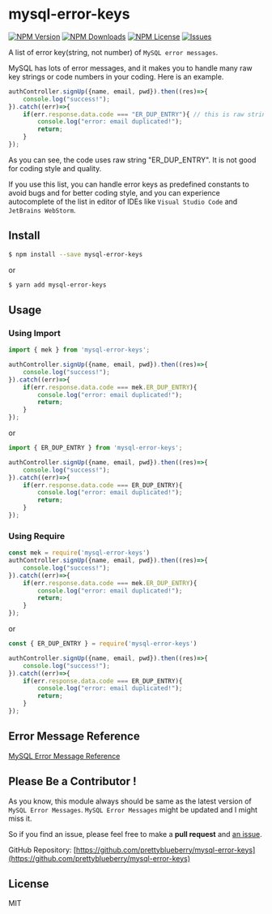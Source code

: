 # mysql-error-keys

[![NPM Version](https://img.shields.io/npm/v/mysql-error-keys.svg)](https://www.npmjs.com/package/mysql-error-keys)
[![NPM Downloads](https://img.shields.io/npm/dt/mysql-error-keys.svg?style=flat)](https://www.npmjs.com/package/mysql-error-keys)
[![NPM License](https://img.shields.io/npm/l/mysql-error-keys.svg?style=flat)](https://github.com/prettyblueberry/mysql-error-keys/blob/main/LICENSE)
[![Issues](https://img.shields.io/github/issues-raw/prettyblueberry/mysql-error-keys.svg?maxAge=25000)](https://github.com/prettyblueberry/mysql-error-keys/issues)

[//]: # ([![npm]&#40;https://img.shields.io/github/stars/prettyblueberry/mysql-error-keys.svg&#41;]&#40;https://github.com/prettyblueberry/mysql-error-keys&#41;)
[//]: # ([![fork]&#40;https://img.shields.io/github/forks/prettyblueberry/mysql-error-keys.svg&#41;]&#40;https://github.com/prettyblueberry/mysql-error-keys/fork&#41;)

A list of error key(string, not number) of `MySQL error messages`.

MySQL has lots of error messages, and it makes you to handle many raw key strings or code numbers in your coding.
Here is an example.
```javascript
authController.signUp({name, email, pwd}).then((res)=>{
    console.log("success!");
}).catch((err)=>{
    if(err.response.data.code === "ER_DUP_ENTRY"){ // this is raw string :(
        console.log("error: email duplicated!");
        return;
    }
});
```
As you can see, the code uses raw string "ER_DUP_ENTRY". It is not good for coding style and quality.

If you use this list, you can handle error keys as predefined constants to avoid bugs and for better coding style, and you can experience autocomplete of the list in editor of IDEs like `Visual Studio Code` and `JetBrains WebStorm`.

## Install

```bash
$ npm install --save mysql-error-keys
```
or
```bash
$ yarn add mysql-error-keys
```

## Usage

### Using Import
```javascript
import { mek } from 'mysql-error-keys';

authController.signUp({name, email, pwd}).then((res)=>{
    console.log("success!");
}).catch((err)=>{
    if(err.response.data.code === mek.ER_DUP_ENTRY){
        console.log("error: email duplicated!");
        return;
    }
});
```
or
```javascript
import { ER_DUP_ENTRY } from 'mysql-error-keys';

authController.signUp({name, email, pwd}).then((res)=>{
    console.log("success!");
}).catch((err)=>{
    if(err.response.data.code === ER_DUP_ENTRY){
        console.log("error: email duplicated!");
        return;
    }
});
```

### Using Require
```javascript
const mek = require('mysql-error-keys')
authController.signUp({name, email, pwd}).then((res)=>{
    console.log("success!");
}).catch((err)=>{
    if(err.response.data.code === mek.ER_DUP_ENTRY){
        console.log("error: email duplicated!");
        return;
    }
});
```
or

```javascript
const { ER_DUP_ENTRY } = require('mysql-error-keys')

authController.signUp({name, email, pwd}).then((res)=>{
    console.log("success!");
}).catch((err)=>{
    if(err.response.data.code === ER_DUP_ENTRY){
        console.log("error: email duplicated!");
        return;
    }
});
```

## Error Message Reference
[MySQL Error Message Reference](https://dev.mysql.com/doc/mysql-errors/8.0/en/server-error-reference.html)


## Please Be a Contributor !
As you know, this module always should be same as the latest version of `MySQL Error Messages`. `MySQL Error Messages` might be updated and I might miss it.

So if you find an issue, please feel free to make a **pull request** and [an issue](https://github.com/prettyblueberry/mysql-error-keys/issues/new).

GitHub Repository: [https://github.com/prettyblueberry/mysql-error-keys](https://github.com/prettyblueberry/mysql-error-keys)


## License

MIT
